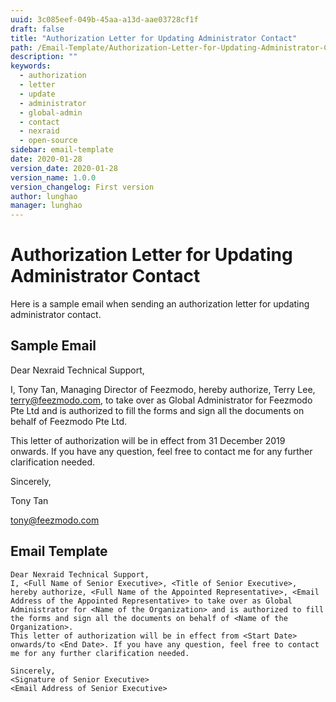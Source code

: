 ```yaml
---
uuid: 3c085eef-049b-45aa-a13d-aae03728cf1f
draft: false
title: "Authorization Letter for Updating Administrator Contact"
path: /Email-Template/Authorization-Letter-for-Updating-Administrator-Contact
description: ""
keywords: 
  - authorization
  - letter
  - update
  - administrator
  - global-admin
  - contact
  - nexraid
  - open-source
sidebar: email-template
date: 2020-01-28
version_date: 2020-01-28
version_name: 1.0.0
version_changelog: First version
author: lunghao
manager: lunghao
---
```


# Authorization Letter for Updating Administrator Contact
Here is a sample email when sending an authorization letter for updating administrator contact.

## Sample Email

Dear Nexraid Technical Support,

I, Tony Tan, Managing Director of Feezmodo, hereby authorize, Terry Lee, terry@feezmodo.com, to take over as Global Administrator for Feezmodo Pte Ltd and is authorized to fill the forms and sign all the documents on behalf of Feezmodo Pte Ltd.

This letter of authorization will be in effect from 31 December 2019 onwards. If you have any question, feel free to contact me for any further clarification needed.

Sincerely,

Tony Tan

tony@feezmodo.com

## Email Template
```
Dear Nexraid Technical Support,
I, <Full Name of Senior Executive>, <Title of Senior Executive>, hereby authorize, <Full Name of the Appointed Representative>, <Email Address of the Appointed Representative> to take over as Global Administrator for <Name of the Organization> and is authorized to fill the forms and sign all the documents on behalf of <Name of the Organization>.
This letter of authorization will be in effect from <Start Date> onwards/to <End Date>. If you have any question, feel free to contact me for any further clarification needed.

Sincerely,
<Signature of Senior Executive>
<Email Address of Senior Executive>
```
